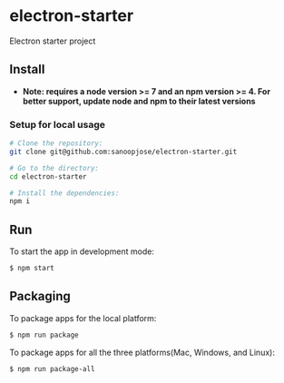 # electron-starter
Electron starter project

## Install

* **Note: requires a node version >= 7 and an npm version >= 4. For better support, update node and npm to their latest versions**

### Setup for local usage

```bash
# Clone the repository:
git clone git@github.com:sanoopjose/electron-starter.git

# Go to the directory:
cd electron-starter

# Install the dependencies:
npm i
```
## Run

To start the app in development mode:

```bash
$ npm start
```

## Packaging

To package apps for the local platform:

```bash
$ npm run package
```
To package apps for all the three platforms(Mac, Windows, and Linux):

```bash
$ npm run package-all
```
